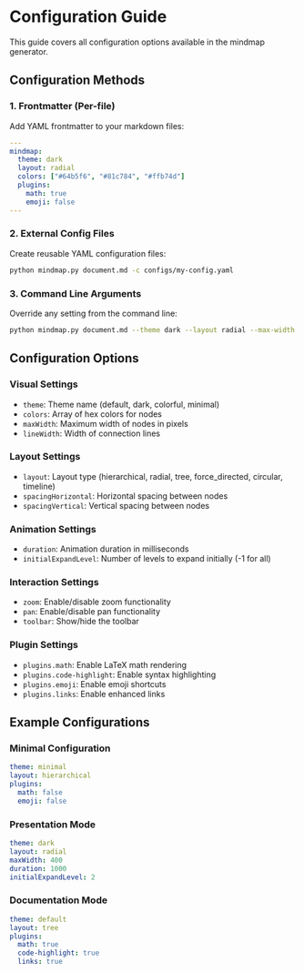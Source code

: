 # Configuration Guide

This guide covers all configuration options available in the mindmap generator.

## Configuration Methods

### 1. Frontmatter (Per-file)
Add YAML frontmatter to your markdown files:

```yaml
---
mindmap:
  theme: dark
  layout: radial
  colors: ["#64b5f6", "#81c784", "#ffb74d"]
  plugins:
    math: true
    emoji: false
---
```

### 2. External Config Files
Create reusable YAML configuration files:

```bash
python mindmap.py document.md -c configs/my-config.yaml
```

### 3. Command Line Arguments
Override any setting from the command line:

```bash
python mindmap.py document.md --theme dark --layout radial --max-width 300
```

## Configuration Options

### Visual Settings
- `theme`: Theme name (default, dark, colorful, minimal)
- `colors`: Array of hex colors for nodes
- `maxWidth`: Maximum width of nodes in pixels
- `lineWidth`: Width of connection lines

### Layout Settings
- `layout`: Layout type (hierarchical, radial, tree, force_directed, circular, timeline)
- `spacingHorizontal`: Horizontal spacing between nodes
- `spacingVertical`: Vertical spacing between nodes

### Animation Settings
- `duration`: Animation duration in milliseconds
- `initialExpandLevel`: Number of levels to expand initially (-1 for all)

### Interaction Settings
- `zoom`: Enable/disable zoom functionality
- `pan`: Enable/disable pan functionality
- `toolbar`: Show/hide the toolbar

### Plugin Settings
- `plugins.math`: Enable LaTeX math rendering
- `plugins.code-highlight`: Enable syntax highlighting
- `plugins.emoji`: Enable emoji shortcuts
- `plugins.links`: Enable enhanced links

## Example Configurations

### Minimal Configuration
```yaml
theme: minimal
layout: hierarchical
plugins:
  math: false
  emoji: false
```

### Presentation Mode
```yaml
theme: dark
layout: radial
maxWidth: 400
duration: 1000
initialExpandLevel: 2
```

### Documentation Mode
```yaml
theme: default
layout: tree
plugins:
  math: true
  code-highlight: true
  links: true
```